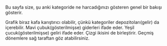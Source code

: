 Bu sayfa size, şu anki kategoride ne harcadığınızı gösteren genel bir bakışı gösterir.

Grafik biraz kafa karıştırıcı olabilir, çünkü kategoriler depozitoları(gelir) da içerebilir. Mavi çubuk(gösterilmişse) giderleri ifade eder. Yeşil çucuk(gösterilmişse) geliri ifade eder. Çizgi ikisini de birleştirir. Geçmiş dönemlere sağ taraftan göz atabilirsiniz.